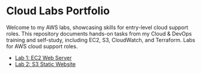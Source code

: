 # Cloud Labs Portfolio
Welcome to my AWS labs, showcasing skills for entry-level cloud support roles. This repository documents hands-on tasks from my Cloud & DevOps training and self-study, including EC2, S3, CloudWatch, and Terraform.
Labs for AWS cloud support roles.
- [Lab 1: EC2 Web Server](ec2-web-server.md)
- [Lab 2: S3 Static Website](s3-static-website.md)
